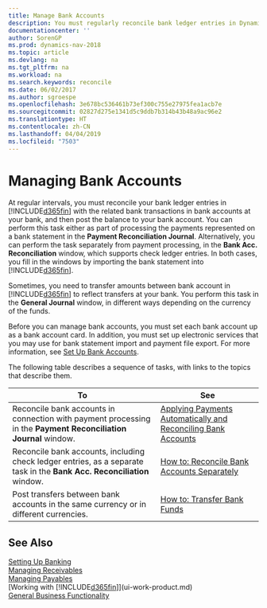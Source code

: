 ```yaml
---
title: Manage Bank Accounts
description: You must regularly reconcile bank ledger entries in Dynamics NAV with the related bank transactions in your bank accounts.
documentationcenter: ''
author: SorenGP
ms.prod: dynamics-nav-2018
ms.topic: article
ms.devlang: na
ms.tgt_pltfrm: na
ms.workload: na
ms.search.keywords: reconcile
ms.date: 06/02/2017
ms.author: sgroespe
ms.openlocfilehash: 3e678bc536461b73ef300c755e27975fea1acb7e
ms.sourcegitcommit: 02827d275e1341d5c9ddb7b314b43b48a9ac96e2
ms.translationtype: HT
ms.contentlocale: zh-CN
ms.lasthandoff: 04/04/2019
ms.locfileid: "7503"
---
```

# <a name="managing-bank-accounts"></a>Managing Bank Accounts
At regular intervals, you must reconcile your bank ledger entries in [!INCLUDE[d365fin](includes/d365fin_md.md)] with the related bank transactions in bank accounts at your bank, and then post the balance to your bank account. You can perform this task either as part of processing the payments represented on a bank statement in the **Payment Reconciliation Journal**. Alternatively, you can perform the task separately from payment processing, in the **Bank Acc. Reconciliation** window, which supports check ledger entries. In both cases, you fill in the windows by importing the bank statement into [!INCLUDE[d365fin](includes/d365fin_md.md)].

Sometimes, you need to transfer amounts between bank account in [!INCLUDE[d365fin](includes/d365fin_md.md)] to reflect transfers at your bank. You perform this task in the **General Journal** window, in different ways depending on the currency of the funds.

Before you can manage bank accounts, you must set each bank account up as a bank account card. In addition, you must set up electronic services that you may use for bank statement import and payment file export. For more information, see [Set Up Bank Accounts](bank-setup-banking.md).

The following table describes a sequence of tasks, with links to the topics that describe them.

| To | See |
| --- | --- |
| Reconcile bank accounts in connection with payment processing in the **Payment Reconciliation Journal** window. |[Applying Payments Automatically and Reconciling Bank Accounts](receivables-apply-payments-auto-reconcile-bank-accounts.md) |
| Reconcile bank accounts, including check ledger entries, as a separate task in the **Bank Acc. Reconciliation** window. |[How to: Reconcile Bank Accounts Separately](bank-how-reconcile-bank-accounts-separately.md) |
| Post transfers between bank accounts in the same currency or in different currencies. |[How to: Transfer Bank Funds](bank-how-transfer-bank-funds.md) |

## <a name="see-also"></a>See Also
[Setting Up Banking](bank-setup-banking.md)  
[Managing Receivables](receivables-manage-receivables.md)  
[Managing Payables](payables-manage-payables.md)    
[Working with [!INCLUDE[d365fin](includes/d365fin_md.md)]](ui-work-product.md)  
[General Business Functionality](ui-across-business-areas.md)  
